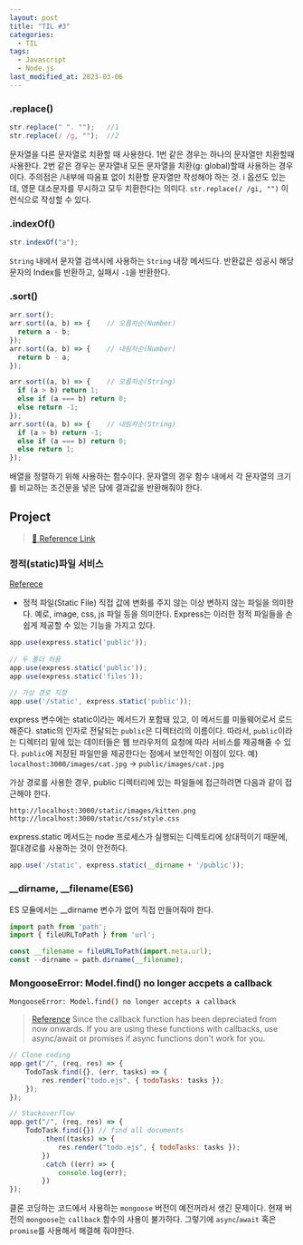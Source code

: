 ```yaml
---
layout: post
title: "TIL #3"
categories:
  - TIL
tags:
  - Javascript
  - Node.js
last_modified_at: 2023-03-06
---
```



### .replace()
```js
str.replace(" ". "");	//1
str.replace(/ /g, "");	//2
```
문자열을 다른 문자열로 치환할 때 사용한다.
1번 같은 경우는 하나의 문자열만 치환할때 사용한다.
2번 같은 경우는 문자열내 모든 문자열을 치환(g: global)할때 사용하는 경우이다. 주의점은 /내부에 따옴표 없이 치환할 문자열만 작성해야 하는 것. i 옵션도 있는데, 영문 대소문자를 무시하고 모두 치환한다는 의미다. `str.replace(/ /gi, "")` 이런식으로 작성할 수 있다.

### .indexOf()
```js
str.indexOf("a");
```
`String` 내에서 문자열 검색시에 사용하는 `String` 내장 메서드다.
반환값은 성공시 해당 문자의 Index를 반환하고, 실패시 `-1`을 반환한다.

### .sort()
```js
arr.sort();
arr.sort((a, b) => {	// 오름차순(Number)
  return a - b;
});
arr.sort((a, b) => {	// 내림차순(Number)
  return b - a;
});

arr.sort((a, b) => {	// 오름차순(String)
  if (a > b) return 1;
  else if (a === b) return 0;
  else return -1;
});
arr.sort((a, b) => {	// 내림차순(String)
  if (a > b) return -1;
  else if (a === b) return 0;
  else return 1;
});

```
배열을 정렬하기 위해 사용하는 함수이다.
문자열의 경우 함수 내에서 각 문자열의 크기를 비교하는 조건문을 넣은 담에 결과값을 반환해줘야 한다.


## Project
> [🔗 Reference Link](https://medium.com/@diogo.fg.pinheiro/simple-to-do-list-app-with-node-js-and-mongodb-chapter-2-3780a1c5b039)

### 정적(static)파일 서비스
[Referece](https://m.blog.naver.com/PostView.naver?isHttpsRedirect=true&blogId=pjok1122&logNo=221545195520)
- 정적 파일(Static File)
	직접 값에 변화를 주지 않는 이상 변하지 않는 파일을 의미한다. 예로, image, css, js 파일 등을 의미한다. Express는 이러한 정적 파일들을 손쉽게 제공할 수 있는 기능을 가지고 있다.
    
```js
app.use(express.static('public'));
        
// 두 폴더 허용
app.use(express.static('public'));
app.use(express.static('files'));

// 가상 경로 지정
app.use('/static', express.static('public'));
```
express 변수에는 static이라는 메서드가 포함돼 있고, 이 메서드를 미들웨어로서 로드해준다. static의 인자로 전달되는 `public`은 디렉터리의 이름이다. 따라서, `public`이라는 디렉터리 밑에 있는 데이터들은 웹 브라우저의 요청에 따라 서비스를 제공해줄 수 있다. `public`에 저장된 파일만을 제공한다는 점에서 보안적인 이점이 있다.
예) `localhost:3000/images/cat.jpg` -> `public/images/cat.jpg`

가상 경로를 사용한 경우, public 디렉터리에 있는 파일들에 접근하려면 다음과 같이 접근해야 한다.
```
http://localhost:3000/static/images/kitten.png
http://localhost:3000/static/css/style.css
```
express.static 메서드는 node 프로세스가 실행되는 디렉토리에 상대적이기 때문에, 절대경로를 사용하는 것이 안전하다.
```js
app.use('/static', express.static(__dirname + '/public'));
```

### __dirname, __filename(ES6)
ES 모듈에서는 __dirname 변수가 없어 직접 만들어줘야 한다.
```js
import path from 'path';
import { fileURLToPath } from 'url';

const __filename = fileURLToPath(import.meta.url);
const --dirname = path.dirname(__filename);
```

### MongooseError: Model.find() no longer accpets a callback
```sh
MongooseError: Model.find() no longer accepts a callback
```
> [Reference](https://stackoverflow.com/questions/75586474/mongoose-stopped-accepting-callbacks-for-some-of-its-functions)
Since the callback function has been depreciated from now onwards. If you are using these functions with callbacks, use async/await or promises if async functions don't work for you.

```js
// Clone coding
app.get("/", (req, res) => {
	TodoTask.find({}, (err, tasks) => {
		res.render("todo.ejs", { todoTasks: tasks });
	});
});

// Stackoverflow
app.get("/", (req, res) => {
	TodoTask.find({}) // find all documents
		.then((tasks) => {
			res.render("todo.ejs", { todoTasks: tasks });
		})
		.catch ((err) => {
			console.log(err);
		})
});
```
클론 코딩하는 코드에서 사용하는 `mongoose` 버전이 예전꺼라서 생긴 문제이다. 현재 버전의 `mongoose`는 `callback` 함수의 사용이 불가하다. 그렇기에 `async`/`await` 혹은 `promise`를 사용해서 해결해 줘야한다.

